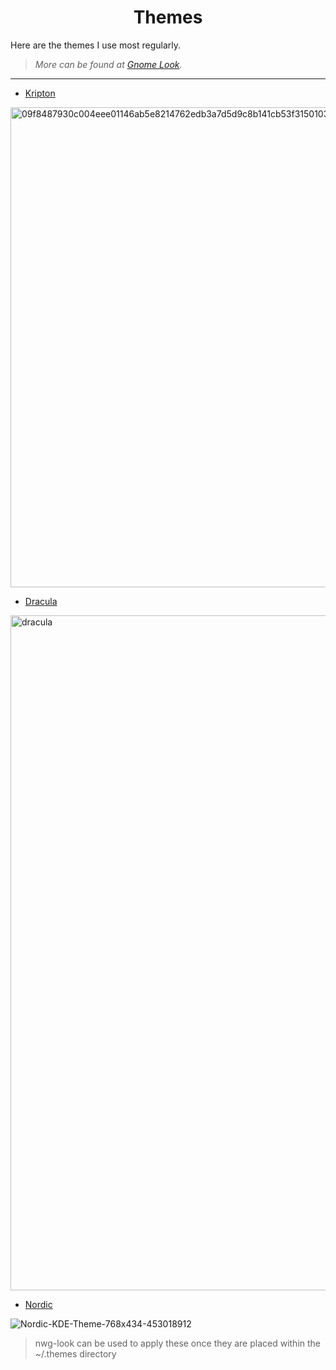 <h1 align=center>
  Themes
</h1>

Here are the themes I use most regularly.
> *More can be found at [Gnome Look](https://www.gnome-look.org/browse/).*

---

- [Kripton](https://www.gnome-look.org/p/1365372)

<p>
  <img width="1366" height="768" alt="09f8487930c004eee01146ab5e8214762edb3a7d5d9c8b141cb53f3150103b8866571" src="https://github.com/user-attachments/assets/da1d8201-1ac9-4bdf-b0e9-a49898ca3c22" />
</p>

- [Dracula](https://www.gnome-look.org/p/1687249)

<p>
  <img width="1920" height="1080" alt="dracula" src="https://github.com/user-attachments/assets/87fafc9e-6f3e-4970-82f9-6db80be9ce12" />
</p>

- [Nordic](https://www.gnome-look.org/p/1267246)

<p>

![Nordic-KDE-Theme-768x434-453018912](https://github.com/user-attachments/assets/cb7a86f4-0229-40e3-8adb-15a9adee8419)

</p>

> nwg-look can be used to apply these once they are placed within the ~/.themes directory
